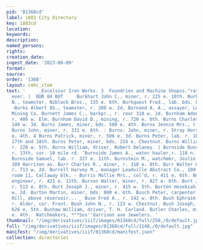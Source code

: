 ```yaml
---
pid: '01368cd'
label: 1883 City Directory
key: 1883cd
location: 
keywords: 
description: 
named_persons: 
rights: 
creation_date: 
ingest_date: '2023-08-09'
format: 
source: 
order: '1368'
layout: cmhc_item
text: '     _Excelsior Iron Works. 3  Foundries and Machine Shopss."ratienas, se.
  ever. |  BUR 84 BUT     Burkhart John C., miner, r. 225 e. 10th. Burkhart Robert
  N., teamster, Niblock Bros., 135 e. 6th. Burkquest Fred., lab. bds. 826 e. 6th.
  -Burks Albert 8S., teamster, r. 208 w. 2d. Burnand A. A., assayer, Leadville Cons.
  Mining Co. Burnett James C., barkpr., r. rear 318 w. 2d. Burnham Adoniram J., prospector,
  r. 409 w. Elm. Burnham David D., mining, r. 720 e. 6th. Burns Charles, mining, bds.
  146 w. 3d. Burns James, miner, bds. 509 e. 4th. Burns Jennie Mrs., r. 315 n. Hemlock.
  Burns John, miner, r. 331 e. 6th. : Burns: John, miner, r. Stray Horse Gulch, head
  e. 4th. 4 Burns Patrick, miner, r. 506 e. 3d. Burns Peter, lab. r. 10 mile rd. bet.
  17th and 18th. Burns Peter, miner, bds. 224 e. Chestnut. Burns William, engineer,
  r. 220 w. 5th. Burns William, driver, Robert Delaney. | Burnside Duncan, wks. smelter,
  r. 13th, cor. 10 mile rd. ‘Burnside James A., water hauler,r. 118 n. Toledo av.
  Burnside Samuel, lab. r. 327 e. 11th. Burnstein M., watchmkr, Joslin & Park, r.
  309 Harrison av. Burr Charles R., miner, r. 318 e. 8th. Burr Walter H., teamster,
  r. 713 w. 2d. Burrell Harvey M., manager Leadville Abstract Co., 100 e. 5th, r.
  room 11, Callaway blk. - Burris Mollie Mrs., col’d, r. 411 e. 6th. Burrows Henry,
  engineer, r. 421 e. 11th. Burson Walter, miner, r. 827 e. 6th. Burt James, teamster,
  r. 513 e. 8th. Burt Joseph J., miner, r. 415 w. 5th. Burton Hezekiah, lab., r. 625
  w. 2d. Burton Martin, miner, bds. 800 e. 6th. Busch Peter, carpenter, r. Carbonate
  Hill, above reservoir... _ Buse Fred A., r. 142 w. 8th. Bush Ephraim H., carpenter,
  r. Alder, cor. Front. Bush John N., r. 123 w. Chestnut. Bush Joseph, miner, bds.
  626 e. 5th. Bushaw William, driver, T. H. Carland. Butler Charles, miner, bds. 509
  e. 4th.  Watchmakers, *°*Sos''darrison ave Jewelers. '
thumbnail: "/img/derivatives/iiif/images/01368cd/full/250,/0/default.jpg"
full: "/img/derivatives/iiif/images/01368cd/full/1140,/0/default.jpg"
manifest: "/img/derivatives/iiif/01368cd/manifest.json"
collection: directories
---
```

